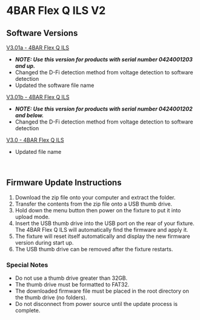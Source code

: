 # 4BAR Flex Q ILS V2

## Software Versions

[V3.01a - 4BAR Flex Q ILS](https://github.com/Chauvet-DJ/4BARFLEXQILS_V2/blob/dadb2884dea501b2c19a1ec81f4ecdd92b32564e/Firmware/V3.01a_06-30-24.zip)
- ***NOTE: Use this version for products with serial number 0424001203 and up.***
- Changed the D-Fi detection method from voltage detection to software detection
- Updated the software file name

[V3.01b - 4BAR Flex Q ILS](https://github.com/Chauvet-DJ/4BARFLEXQILS_V2/blob/dadb2884dea501b2c19a1ec81f4ecdd92b32564e/Firmware/V3.01b_06-30-24.zip)
- ***NOTE: Use this version for products with serial number 0424001202 and below.***
- Changed the D-Fi detection method from voltage detection to software detection

[V3.0 - 4BAR Flex Q ILS](https://github.com/Chauvet-DJ/4BARFLEXQILS_V2/blob/90d23e3e99fbf1181da5e69e937c03d2c5b6ed7e/Firmware/V3.0_06-21-24.zip)
- Updated file name

&nbsp; 

## Firmware Update Instructions
1. Download the zip file onto your computer and extract the folder.
2. Transfer the contents from the zip file onto a USB thumb drive.
3. Hold down the menu button then power on the fixture to put it into upload mode.
4. Insert the USB thumb drive into the USB port on the rear of your fixture. The 4BAR Flex Q ILS will automatically find the firmware and apply it.
5. The fixture will reset itself automatically and display the new firmware version during start up.
6. The USB thumb drive can be removed after the fixture restarts.

### Special Notes
* Do not use a thumb drive greater than 32GB.
* The thumb drive must be formatted to FAT32.
* The downloaded firmware file must be placed in the root directory on the thumb drive (no folders).
* Do not disconnect from power source until the update process is complete. 
